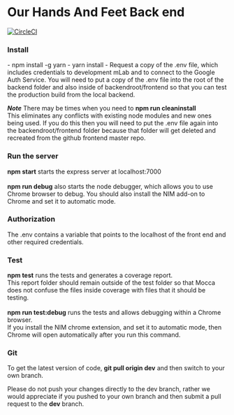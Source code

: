 # Our Hands And Feet Back end
[![CircleCI](https://circleci.com/gh/WebJamApps/OurHandsAndFeetBackend.svg?style=svg)](https://circleci.com/gh/WebJamApps/OurHandsAndFeetBackend)


<h3>Install</h3>
- npm install -g yarn
- yarn install
- Request a copy of the .env file, which includes credentials to development mLab and to connect to the Google Auth Service. You will need to put a copy of the .env file into the root of the backend folder and also inside of backendroot/frontend so that you can test the production build from the local backend.

<b><i>Note</i></b> There may be times when you need to <b>npm run cleaninstall</b><br>This eliminates any conflicts with existing node modules and new ones being used. If you do this then you will need to put the .env file again into the backendroot/frontend folder because that folder will get deleted and recreated from the github frontend master repo.

<h3>Run the server</h3>
<b>npm start</b> starts the express server at localhost:7000<br>
<br>
<b>npm run debug</b> also starts the node debugger, which allows you to use Chrome browser to debug. You should also install the NIM add-on to Chrome and set it to automatic mode.

<h3>Authorization</h3>
The .env contains a variable that points to the localhost of the front end and other required credentials.<br>

<h3>Test</h3>
<b>npm test</b> runs the tests and generates a coverage report.<br>This report folder should remain outside of the test folder so that Mocca does not confuse the files inside coverage with files that it should be testing.<br><br>
<b>npm run test:debug</b> runs the tests and allows debugging within a Chrome browser.<br>If you install the NIM chrome extension, and set it to automatic mode, then Chrome will open automatically after you run this command.

<h3>Git</h3>
To get the latest version of code, <b>git pull origin dev</b> and then switch to your own branch.

Please do not push your changes directly to the dev branch, rather we would appreciate if you pushed to your own branch and then submit a pull request to the <b>dev</b> branch.
